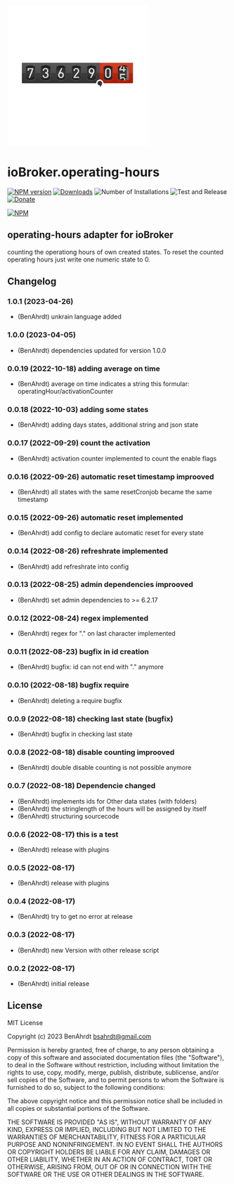 ![Logo](admin/operating-hours.png)
# ioBroker.operating-hours

[![NPM version](https://img.shields.io/npm/v/iobroker.operating-hours.svg)](https://www.npmjs.com/package/iobroker.operating-hours)
[![Downloads](https://img.shields.io/npm/dm/iobroker.operating-hours.svg)](https://www.npmjs.com/package/iobroker.operating-hours)
![Number of Installations](https://iobroker.live/badges/operating-hours-installed.svg)
![Test and Release](https://github.com/BenAhrdt/ioBroker.operating-hours/workflows/Test%20and%20Release/badge.svg)
[![Donate](https://img.shields.io/badge/paypal-donate%20|%20spenden-blue.svg)](https://paypal.me/besc83)

[![NPM](https://nodei.co/npm/iobroker.operating-hours.png?downloads=true)](https://nodei.co/npm/iobroker.operating-hours/)

## operating-hours adapter for ioBroker

counting the operationg hours of own created states.
To reset the counted operating hours just write one numeric state to 0.

## Changelog
<!--
	Placeholder for the next version (at the beginning of the line):
	### **WORK IN PROGRESS**
-->
### 1.0.1 (2023-04-26)
* (BenAhrdt) unkrain language added

### 1.0.0 (2023-04-05)
* (BenAhrdt) dependencies updated for version 1.0.0

### 0.0.19 (2022-10-18) adding average on time
* (BenAhrdt) average on time indicates a string this formular: operatingHour/activationCounter

### 0.0.18 (2022-10-03) adding some states
* (BenAhrdt) adding days states, additional string and json state

### 0.0.17 (2022-09-29) count the activation
* (BenAhrdt) activation counter implemented to count the enable flags

### 0.0.16 (2022-09-26) automatic reset timestamp improoved
* (BenAhrdt) all states with the same resetCronjob became the same timestamp

### 0.0.15 (2022-09-26) automatic reset implemented
* (BenAhrdt) add config to declare automatic reset for every state

### 0.0.14 (2022-08-26) refreshrate implemented
* (BenAhrdt) add refreshrate into config

### 0.0.13 (2022-08-25) admin dependencies improoved
* (BenAhrdt) set admin dependencies to >= 6.2.17

### 0.0.12 (2022-08-24) regex implemented
* (BenAhrdt) regex for "." on last character implemented

### 0.0.11 (2022-08-23) bugfix in id creation
* (BenAhrdt) bugfix: id can not end with "." anymore

### 0.0.10 (2022-08-18) bugfix require
* (BenAhrdt) deleting a require bugfix

### 0.0.9 (2022-08-18) checking last state (bugfix)
* (BenAhrdt) bugfix in checking last state

### 0.0.8 (2022-08-18) disable counting improoved
* (BenAhrdt) double disable counting is not possible anymore

### 0.0.7 (2022-08-18) Dependencie changed
* (BenAhrdt) implements ids for Other data states (with folders)
* (BenAhrdt) the stringlength of the hours will be assigned by itself
* (BenAhrdt) structuring sourcecode

### 0.0.6 (2022-08-17) this is a test 
* (BenAhrdt) release with plugins

### 0.0.5 (2022-08-17)
* (BenAhrdt) release with plugins

### 0.0.4 (2022-08-17)
* (BenAhrdt) try to get no error at release

### 0.0.3 (2022-08-17)
* (BenAhrdt) new Version with other release script

### 0.0.2 (2022-08-17)
* (BenAhrdt) initial release

## License
MIT License

Copyright (c) 2023 BenAhrdt <bsahrdt@gmail.com>

Permission is hereby granted, free of charge, to any person obtaining a copy
of this software and associated documentation files (the "Software"), to deal
in the Software without restriction, including without limitation the rights
to use, copy, modify, merge, publish, distribute, sublicense, and/or sell
copies of the Software, and to permit persons to whom the Software is
furnished to do so, subject to the following conditions:

The above copyright notice and this permission notice shall be included in all
copies or substantial portions of the Software.

THE SOFTWARE IS PROVIDED "AS IS", WITHOUT WARRANTY OF ANY KIND, EXPRESS OR
IMPLIED, INCLUDING BUT NOT LIMITED TO THE WARRANTIES OF MERCHANTABILITY,
FITNESS FOR A PARTICULAR PURPOSE AND NONINFRINGEMENT. IN NO EVENT SHALL THE
AUTHORS OR COPYRIGHT HOLDERS BE LIABLE FOR ANY CLAIM, DAMAGES OR OTHER
LIABILITY, WHETHER IN AN ACTION OF CONTRACT, TORT OR OTHERWISE, ARISING FROM,
OUT OF OR IN CONNECTION WITH THE SOFTWARE OR THE USE OR OTHER DEALINGS IN THE
SOFTWARE.